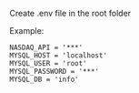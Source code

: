 Create .env file in the root folder

Example:
```
NASDAQ_API = '***'
MYSQL_HOST = 'localhost'
MYSQL_USER = 'root'
MYSQL_PASSWORD = '***'
MYSQL_DB = 'info'
```
